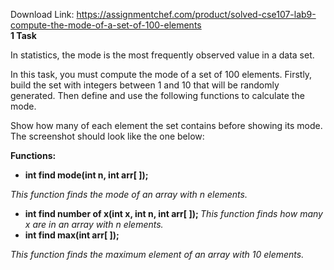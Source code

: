 Download Link: https://assignmentchef.com/product/solved-cse107-lab9-compute-the-mode-of-a-set-of-100-elements
<br>
<strong>1 Task</strong>

In statistics, the mode is the most frequently observed value in a data set.

In this task, you must compute the mode of a set of 100 elements. Firstly, build the set with integers between 1 and 10 that will be randomly generated. Then define and use the following functions to calculate the mode.

Show how many of each element the set contains before showing its mode. The screenshot should look like the one below:

<strong>Functions:</strong>

<ul>

 <li><strong>int find mode(int n, int arr[ ]);</strong></li>

</ul>

<em>This function finds the mode of an array with n elements.</em>

<ul>

 <li><strong>int find number of x(int x, int n, int arr[ ]); </strong><em>This function finds how many x are in an array with n elements.</em></li>

 <li><strong>int find max(int arr[ ]);</strong></li>

</ul>

<em>This function finds the maximum element of an array with 10 elements.</em>